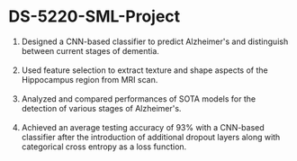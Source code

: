 # DS-5220-SML-Project

1) Designed a CNN-based classifier to predict Alzheimer's and distinguish between current stages of dementia. <br><br>
2) Used feature selection to extract texture and shape aspects of the Hippocampus region from MRI scan. <br> <br>
3) Analyzed and compared performances of SOTA models for the detection of various stages of Alzheimer's. <br> <br>
4) Achieved an average testing accuracy of 93% with a CNN-based classifier after the introduction of additional dropout layers along with categorical cross entropy as a    loss function.
